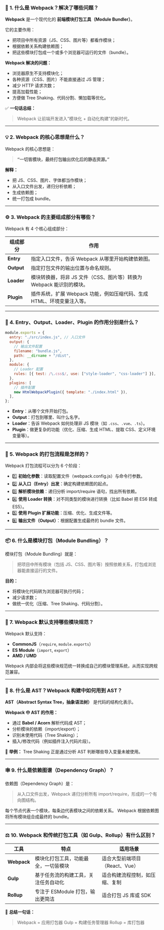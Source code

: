 

### 🧩 **1. 什么是 Webpack？解决了哪些问题？**

**Webpack** 是一个现代化的 **前端模块打包工具（Module Bundler）**。

它的主要作用：

- 把项目中所有资源（JS、CSS、图片等）都看作模块；
- 根据依赖关系构建依赖图；
- 把这些模块打包成一个或多个浏览器可运行的文件（bundle）。

**Webpack 解决的问题：**

- 浏览器原生不支持模块化；
- 各种资源（CSS、图片）不能直接通过 JS 管理；
- 减少 HTTP 请求次数；
- 提高加载性能；
- 方便做 Tree Shaking、代码分割、懒加载等优化。

✅ **一句话总结：**

> Webpack 让前端开发进入“模块化 + 自动化构建”的新时代。

---

### 💡 **2. Webpack 的核心思想是什么？**

Webpack 的核心思想是：

> **“一切皆模块，最终打包输出优化后的静态资源。”**

**解释：**

- 把 JS、CSS、图片、字体都当作模块；
- 从入口文件出发，递归分析依赖；
- 生成依赖图；
- 统一打包成 bundle。

---

### ⚙️ **3. Webpack 的主要组成部分有哪些？**

Webpack 有 4 个核心组成部分：

| 组成部分   | 作用                                                                   |
| ---------- | ---------------------------------------------------------------------- |
| **Entry**  | 指定入口文件，告诉 Webpack 从哪里开始构建依赖图。                      |
| **Output** | 指定打包文件的输出位置与命名规则。                                     |
| **Loader** | 模块转换器，将非 JS 文件（CSS、图片等）转换为 Webpack 能识别的模块。   |
| **Plugin** | 插件系统，扩展 Webpack 功能，例如压缩代码、生成 HTML、环境变量注入等。 |

---

### 🧱 **4. Entry、Output、Loader、Plugin 的作用分别是什么？**

```js
module.exports = {
  entry: "./src/index.js", // 入口文件
  output: {
    // 输出文件配置
    filename: "bundle.js",
    path: __dirname + "/dist",
  },
  module: {
    // Loader 配置
    rules: [{ test: /\.css$/, use: ["style-loader", "css-loader"] }],
  },
  plugins: [
    // 插件配置
    new HtmlWebpackPlugin({ template: "./index.html" }),
  ],
};
```

- **Entry**：从哪个文件开始打包。
- **Output**：打包到哪里、叫什么名字。
- **Loader**：告诉 Webpack 如何处理非 JS 模块（如 `.css`、`.vue`、`.ts`）。
- **Plugin**：做更复杂的功能（优化、压缩、生成 HTML、提取 CSS、定义环境变量等）。

---

### 🔁 **5. Webpack 的打包流程是怎样的？**

Webpack 打包流程可以分为 6 个阶段：

- 1️⃣ **初始化参数**：读取配置文件（webpack.config.js）与命令行参数。
- 2️⃣ **从入口（Entry）出发**：确定构建依赖图的起点。
- 3️⃣ **解析模块依赖**：递归分析 import/require 语句，找出所有依赖。
- 4️⃣ **使用 Loader 转换**：对不同类型的模块进行转换（比如 Babel 把 ES6 转成 ES5）。
- 5️⃣ **使用 Plugin 扩展功能**：压缩、优化、生成文件等。
- 6️⃣ **输出文件（Output）**：根据配置生成最终的 bundle 文件。

---

### 📦 **6. 什么是模块打包（Module Bundling）？**

模块打包（Module Bundling）就是：

> 把项目中所有模块（包括 JS、CSS、图片等）按照依赖关系，打包成浏览器能直接运行的文件。

**目的：**

- 将模块化代码转为浏览器可执行代码；
- 减少请求数；
- 做统一优化（压缩、Tree Shaking、代码分割）。

---

### 🔄 **7. Webpack 默认支持哪些模块规范？**

Webpack 默认支持：

- **CommonJS**（`require`, `module.exports`）
- **ES Module**（`import`, `export`）
- **AMD / UMD**

Webpack 内部会将这些模块规范统一转换成自己的模块管理系统，从而实现跨规范兼容。

---

### 🌲 **8. 什么是 AST？Webpack 构建中如何用到 AST？**

**AST（Abstract Syntax Tree，抽象语法树）** 是代码的结构化表示。

**Webpack 中 AST 的作用：**

- 通过 **Babel / Acorn** 解析代码成 AST；
- 分析模块的依赖（import/export）；
- 识别未使用代码（Tree Shaking）；
- 插入/修改代码（例如插件注入代码片段）。

📘 **举例：**
Tree Shaking 正是通过分析 AST 判断哪些导入变量未被使用。

---

### 🕸️ **9. 什么是依赖图谱（Dependency Graph）？**

依赖图（Dependency Graph）是：

> 从入口文件出发，Webpack 递归分析所有 import/require，形成的一个有向图结构。

每个节点代表一个模块，每条边代表模块之间的依赖关系。
Webpack 根据依赖图将所有模块组合成最终的 bundle。

---

### ⚖️ **10. Webpack 和传统打包工具（如 Gulp、Rollup）有什么区别？**

| 工具        | 特点                                 | 适用场景                       |
| ----------- | ------------------------------------ | ------------------------------ |
| **Webpack** | 模块化打包工具，功能最全，一切皆模块 | 适合大型前端项目（React、Vue） |
| **Gulp**    | 基于任务流的构建工具，关注任务自动化 | 适合构建流程控制，如压缩、复制 |
| **Rollup**  | 专注于 ESModule 打包，输出更简洁     | 适合打包 JS 库或 SDK           |

🧠 **总结一句话：**

> Webpack = 应用打包器
> Gulp = 构建任务管理器
> Rollup = 库打包器
